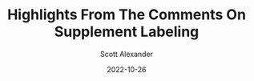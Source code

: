 ---
layout: podcast
title: "Highlights From The Comments On Supplement Labeling"
author: Scott Alexander
description: https://astralcodexten.substack.com/p/highlights-from-the-comments-on-supplement
date: 2022-10-26
length: 5163111
duration: 1291
guid: highlights-from-the-comments-on-supplement
---